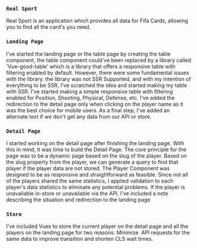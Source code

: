 ### `Real Sport`

Real Sport is an application which provides all data for Fifa Cards, allowing you to find all the card's you need.

### `Landing Page` 

I've started the landing page or the table page by creating the table component, the table component could've been replaced by a library called 'Vue-good-table' which is a library that offers a responsive table with filtering enabled by default. However, there were some fundamental issues with the library. the library was not SSR Supported, and with my intention of everything to be SSR, I've scratched the idea and started making my table with SSR. I've started making a simple responsive table with filtering enabled for Position, Shooting, Physical, Defense, etc. I've added the redirection to the detail page only when clicking on the player name as it was the best choice for mobile users. As a final step, I've added an alternate text if we don't get any data from our API or store.

### `Detail Page`

I started working on the detail page after finishing the landing page. With this in mind, it was time to build the Detail Page. The core principle for the page was to be a dynamic page based on the slug of the player. Based on the slug property from the player, we can generate a query to find that player if the player data are not stored. The Player Component was designed to be as responsive and straightforward as feasible. Since not all of the players shared the same statistics, I applied validation to each player's data statistics to eliminate any potential problems. If the player is unavailable in-store or unavailable via the API, I've included a note describing the situation and redirection to the landing page

### `Store`

I've included Vuex to store the current player on the detail page and all the players on the landing page for two reasons: Minimize  API requests for the same data to improve transition and shorten CLS wait times.

